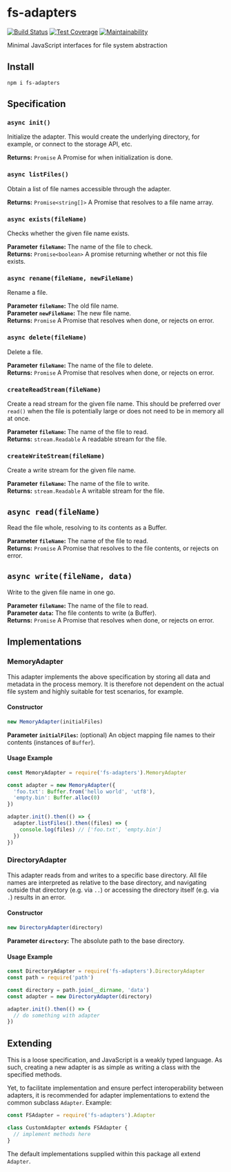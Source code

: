 # fs-adapters

[![Build Status](https://travis-ci.com/meyfa/fs-adapters.svg?branch=master)](https://travis-ci.com/meyfa/fs-adapters)
[![Test Coverage](https://api.codeclimate.com/v1/badges/82c10c63edb8ba33bfdb/test_coverage)](https://codeclimate.com/github/meyfa/fs-adapters/test_coverage)
[![Maintainability](https://api.codeclimate.com/v1/badges/82c10c63edb8ba33bfdb/maintainability)](https://codeclimate.com/github/meyfa/fs-adapters/maintainability)

Minimal JavaScript interfaces for file system abstraction


## Install

```
npm i fs-adapters
```


## Specification

### `async init()`

Initialize the adapter. This would create the underlying directory, for example,
or connect to the storage API, etc.

**Returns:** `Promise` A Promise for when initialization is done.

### `async listFiles()`

Obtain a list of file names accessible through the adapter.

**Returns:** `Promise<string[]>` A Promise that resolves to a file name array.

### `async exists(fileName)`

Checks whether the given file name exists.

**Parameter `fileName`:** The name of the file to check.<br />
**Returns:** `Promise<boolean>` A promise returning whether or not this file exists.

### `async rename(fileName, newFileName)`

Rename a file.

**Parameter `fileName`:** The old file name.<br />
**Parameter `newFileName`:** The new file name.<br />
**Returns:** `Promise` A Promise that resolves when done, or rejects on error.

### `async delete(fileName)`

Delete a file.

**Parameter `fileName`:** The name of the file to delete.<br />
**Returns:** `Promise` A Promise that resolves when done, or rejects on error.

### `createReadStream(fileName)`

Create a read stream for the given file name. This should be preferred over
`read()` when the file is potentially large or does not need to be in memory all
at once.

**Parameter `fileName`:** The name of the file to read.<br />
**Returns:** `stream.Readable` A readable stream for the file.

### `createWriteStream(fileName)`

Create a write stream for the given file name.

**Parameter `fileName`:** The name of the file to write.<br />
**Returns:** `stream.Readable` A writable stream for the file.

## `async read(fileName)`

Read the file whole, resolving to its contents as a Buffer.

**Parameter `fileName`:** The name of the file to read.<br />
**Returns:** `Promise` A Promise that resolves to the file contents, or rejects on error.

## `async write(fileName, data)`

Write to the given file name in one go.

**Parameter `fileName`:** The name of the file to read.<br />
**Parameter `data`:** The file contents to write (a Buffer).<br />
**Returns:** `Promise` A Promise that resolves when done, or rejects on error.


## Implementations

### MemoryAdapter

This adapter implements the above specification by storing all data and metadata
in the process memory. It is therefore not dependent on the actual file system
and highly suitable for test scenarios, for example.

#### Constructor

```javascript
new MemoryAdapter(initialFiles)
```

**Parameter `initialFiles`:** (optional) An object mapping file names to their
contents (instances of `Buffer`).

#### Usage Example

```javascript
const MemoryAdapter = require('fs-adapters').MemoryAdapter

const adapter = new MemoryAdapter({
  'foo.txt': Buffer.from('hello world', 'utf8'),
  'empty.bin': Buffer.alloc(0)
})

adapter.init().then(() => {
  adapter.listFiles().then((files) => {
    console.log(files) // ['foo.txt', 'empty.bin']
  })
})
```

### DirectoryAdapter

This adapter reads from and writes to a specific base directory. All file names
are interpreted as relative to the base directory, and navigating outside that
directory (e.g. via `..`) or accessing the directory itself (e.g. via `.`)
results in an error.

#### Constructor

```javascript
new DirectoryAdapter(directory)
```

**Parameter `directory`:** The absolute path to the base directory.

#### Usage Example

```javascript
const DirectoryAdapter = require('fs-adapters').DirectoryAdapter
const path = require('path')

const directory = path.join(__dirname, 'data')
const adapter = new DirectoryAdapter(directory)

adapter.init().then(() => {
  // do something with adapter
})
```


## Extending

This is a loose specification, and JavaScript is a weakly typed language. As
such, creating a new adapter is as simple as writing a class with the specified
methods.

Yet, to facilitate implementation and ensure perfect interoperability between
adapters, it is recommended for adapter implementations to extend the common
subclass `Adapter`. Example:

```js
const FSAdapter = require('fs-adapters').Adapter

class CustomAdapter extends FSAdapter {
  // implement methods here
}
```

The default implementations supplied within this package all extend `Adapter`.
